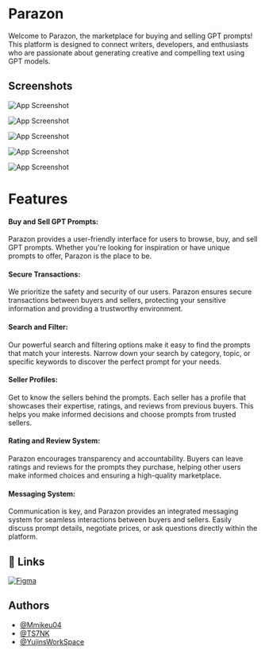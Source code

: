 
# Parazon

Welcome to Parazon, the marketplace for buying and selling GPT prompts! This platform is designed to connect writers, developers, and enthusiasts who are passionate about generating creative and compelling text using GPT models.
<br>

## Screenshots

![App Screenshot](https://blogger.googleusercontent.com/img/b/R29vZ2xl/AVvXsEj1PaqDgAl3zCRX8rc1PiReZ7slp-tbxia4T_P8xLH6BCYwdNgdv8WuHryrscO9X-uTWJB_6cHmyyPwC8CBxe6Cz3ZGOlXALFNpYQ_Z3Jj4nyDX1csGFoE9xM3ACDR1oSZO2P3FjLjnC-uM7gbycZnLAzRtIwSzEhY-FDaTmQ9oBSV3atoGmr5nGf8QCMY/w640-h322/Screenshot%202023-07-12%20at%204.19.13%20PM.png)

![App Screenshot](https://blogger.googleusercontent.com/img/b/R29vZ2xl/AVvXsEj5qgcI49WrmBcVECUsA5qtKQTs2iEZs1P2MiqSSV9AfE24QTrRMwKRFfRhPC6TTBgNl3rpI2oYJKoWJeADE-bzbDYn7pGWQjZU3L6JDF2RQwyhxRvvfDOv3OHhFh7tM6M73lGJSwaNfTnYrOrqbBNy2mLd5tkvUvSaNrFvw_Mb9SToUTLkHGz5t61bW44/w640-h638/Screenshot%202023-07-12%20at%204.19.57%20PM.png)

![App Screenshot](https://blogger.googleusercontent.com/img/b/R29vZ2xl/AVvXsEhAMRZCOuUCJFqFoZtxh4BQc0SxA_4CsOF4L8mzqRBLqcIk8Ebd-vfcWJP8buJ-IOT3OUroT0oGHiMPgmDXTVcsM0hVvI6DKCJZpxDOvqUVKCW-S9zcdS0mMuSnPVe-DI6vcOMUq5SJu1DSXbblj99hhIQ-ILmgjc-4hIqnlCRi2nzPsqSsDISvOt5pBZg/w640-h592/Screenshot%202023-07-12%20at%204.20.14%20PM.png)

![App Screenshot](https://blogger.googleusercontent.com/img/b/R29vZ2xl/AVvXsEiQCWZ8r779Y64KcG874eQehWjFUM5O1r2mNC5FIZKcXA7Z428iA-gyClBBz003Muwz-OYpVSKErFluv9xMgUUoV-6QGZ83aClvfGUNi2bFUv1cZCbXfHw-HBurBn3DL7tUK4iFvBGPKJ7jiAQpBNyy6snIHexsGTMmeCqWTxRWx9VySbUyYer-EeVzMGo/w578-h703/Screenshot%202023-07-12%20at%204.20.48%20PM.png)

![App Screenshot](https://blogger.googleusercontent.com/img/b/R29vZ2xl/AVvXsEgOSqhWZYXpdXT06vbLN6uc4_121S9KYjRnJazr0pKn6hTFj2nEBYARTufTk-rKTesIhTiHMSj5Gn38jfDlhYK6o3n9P6B4ArFlxh2u-qBwFCk4XvkFKI8AEQsvlZNhQq-UIlYz6g-ozfYXTZ4QmuYWSHMo4yPJ4aukcWns-jXxQJPXiYGw0m6mNr2MbLM/w640-h506/Screenshot%202023-07-12%20at%204.32.08%20PM.png)

# Features
#### Buy and Sell GPT Prompts: 
<p> Parazon provides a user-friendly interface for users to browse, buy, and sell GPT prompts. Whether you're looking for inspiration or have unique prompts to offer, Parazon is the place to be. </p>

<h4> Secure Transactions: </h4><p> We prioritize the safety and security of our users. Parazon ensures secure transactions between buyers and sellers, protecting your sensitive information and providing a trustworthy environment.

#### Search and Filter: 
<p> Our powerful search and filtering options make it easy to find the prompts that match your interests. Narrow down your search by category, topic, or specific keywords to discover the perfect prompt for your needs.</p>

#### Seller Profiles: 
<p> Get to know the sellers behind the prompts. Each seller has a profile that showcases their expertise, ratings, and reviews from previous buyers. This helps you make informed decisions and choose prompts from trusted sellers.</p>

#### Rating and Review System: 
<p>Parazon encourages transparency and accountability. Buyers can leave ratings and reviews for the prompts they purchase, helping other users make informed choices and ensuring a high-quality marketplace.</p>

#### Messaging System: 
<p> Communication is key, and Parazon provides an integrated messaging system for seamless interactions between buyers and sellers. Easily discuss prompt details, negotiate prices, or ask questions directly within the platform.</p>

## 🔗 Links
[![Figma](https://blogger.googleusercontent.com/img/b/R29vZ2xl/AVvXsEhnaOuADmLQ8zodfJYrsK3iVH6MCcDfR1f2thqofIlV4OVI7877Gc0_8fN_qBMqupYiOc2SoL09RkVCqY-fPub0BZpIsM6k3xydFTiEXjmHN7Yh_suychLGsRpLAzaLaXkbwlPWj5rwKWMQRqhIM4SX2rMbrjIHGtb9u3V0nA52J45S-A09Pf1Pt-nDbZM/s1600/Screenshot%202023-07-12%20at%205.04.39%20PM.png)](https://www.figma.com/file/cQioo4pUpJ2xPTcOHZRuU2/Prompt-Marketplace_Simplified?type=design&node-id=0%3A1&mode=dev)


## Authors

- [@Mmikeu04](https://github.com/mikeu04)
- [@TS7NK](https://github.com/TS7NK)
- [@YujinsWorkSpace](https://github.com/YujinsWorkSpace)



